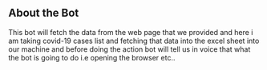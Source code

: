 ## About the Bot
This bot will fetch the data from the web page that we provided and here i am taking covid-19 cases list and
fetching that data into the excel sheet into our machine and before doing the action bot will tell us in voice 
that what the bot is going to do i.e opening the browser etc..

